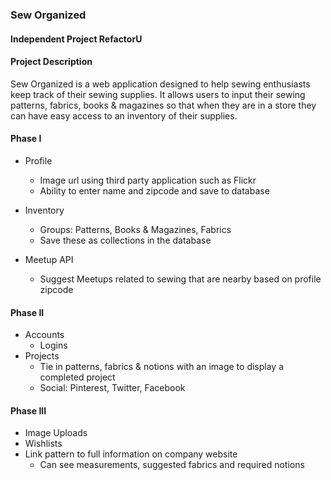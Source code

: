 ### Sew Organized

#### Independent Project RefactorU

#### Project Description

Sew Organized is a web application designed to help sewing enthusiasts keep track of their sewing supplies. It allows users to input their sewing patterns, fabrics, books & magazines so that when they are in a store they can have easy access to an inventory of their supplies. 

#### Phase I

* Profile
	* Image url using third party application such as Flickr
	* Ability to enter name and zipcode and save to database

* Inventory
	* Groups: Patterns, Books & Magazines, Fabrics
	* Save these as collections in the database
* Meetup API
	* Suggest Meetups related to sewing that are nearby based on profile zipcode

#### Phase II

* Accounts
	* Logins
* Projects
	* Tie in patterns, fabrics & notions with an image to display a completed project
	* Social: Pinterest, Twitter, Facebook

#### Phase III

* Image Uploads
* Wishlists
* Link pattern to full information on company website
	* Can see measurements, suggested fabrics and required notions